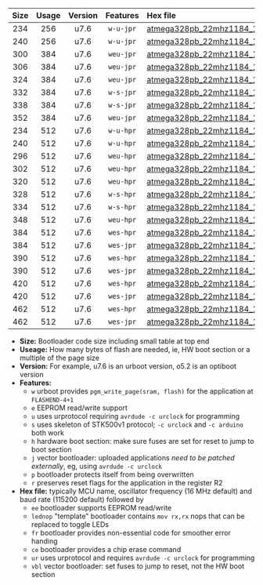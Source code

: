 |Size|Usage|Version|Features|Hex file|
|:-:|:-:|:-:|:-:|:--|
|234|256|u7.6|`w-u-jpr`|[atmega328pb_22mhz1184_115200bps_ur_vbl.hex](https://raw.githubusercontent.com/stefanrueger/urboot/main/atmega328pb_22mhz1184_115200bps_ur_vbl.hex)|
|240|256|u7.6|`w-u-jpr`|[atmega328pb_22mhz1184_115200bps_lednop_ur_vbl.hex](https://raw.githubusercontent.com/stefanrueger/urboot/main/atmega328pb_22mhz1184_115200bps_lednop_ur_vbl.hex)|
|300|384|u7.6|`weu-jpr`|[atmega328pb_22mhz1184_115200bps_ee_ur_vbl.hex](https://raw.githubusercontent.com/stefanrueger/urboot/main/atmega328pb_22mhz1184_115200bps_ee_ur_vbl.hex)|
|306|384|u7.6|`weu-jpr`|[atmega328pb_22mhz1184_115200bps_ee_lednop_ur_vbl.hex](https://raw.githubusercontent.com/stefanrueger/urboot/main/atmega328pb_22mhz1184_115200bps_ee_lednop_ur_vbl.hex)|
|324|384|u7.6|`weu-jpr`|[atmega328pb_22mhz1184_115200bps_ee_lednop_fr_ur_vbl.hex](https://raw.githubusercontent.com/stefanrueger/urboot/main/atmega328pb_22mhz1184_115200bps_ee_lednop_fr_ur_vbl.hex)|
|332|384|u7.6|`w-s-jpr`|[atmega328pb_22mhz1184_115200bps_vbl.hex](https://raw.githubusercontent.com/stefanrueger/urboot/main/atmega328pb_22mhz1184_115200bps_vbl.hex)|
|338|384|u7.6|`w-s-jpr`|[atmega328pb_22mhz1184_115200bps_lednop_vbl.hex](https://raw.githubusercontent.com/stefanrueger/urboot/main/atmega328pb_22mhz1184_115200bps_lednop_vbl.hex)|
|352|384|u7.6|`weu-jpr`|[atmega328pb_22mhz1184_115200bps_ee_lednop_fr_ce_ur_vbl.hex](https://raw.githubusercontent.com/stefanrueger/urboot/main/atmega328pb_22mhz1184_115200bps_ee_lednop_fr_ce_ur_vbl.hex)|
|234|512|u7.6|`w-u-hpr`|[atmega328pb_22mhz1184_115200bps_ur.hex](https://raw.githubusercontent.com/stefanrueger/urboot/main/atmega328pb_22mhz1184_115200bps_ur.hex)|
|240|512|u7.6|`w-u-hpr`|[atmega328pb_22mhz1184_115200bps_lednop_ur.hex](https://raw.githubusercontent.com/stefanrueger/urboot/main/atmega328pb_22mhz1184_115200bps_lednop_ur.hex)|
|296|512|u7.6|`weu-hpr`|[atmega328pb_22mhz1184_115200bps_ee_ur.hex](https://raw.githubusercontent.com/stefanrueger/urboot/main/atmega328pb_22mhz1184_115200bps_ee_ur.hex)|
|302|512|u7.6|`weu-hpr`|[atmega328pb_22mhz1184_115200bps_ee_lednop_ur.hex](https://raw.githubusercontent.com/stefanrueger/urboot/main/atmega328pb_22mhz1184_115200bps_ee_lednop_ur.hex)|
|320|512|u7.6|`weu-hpr`|[atmega328pb_22mhz1184_115200bps_ee_lednop_fr_ur.hex](https://raw.githubusercontent.com/stefanrueger/urboot/main/atmega328pb_22mhz1184_115200bps_ee_lednop_fr_ur.hex)|
|328|512|u7.6|`w-s-hpr`|[atmega328pb_22mhz1184_115200bps.hex](https://raw.githubusercontent.com/stefanrueger/urboot/main/atmega328pb_22mhz1184_115200bps.hex)|
|334|512|u7.6|`w-s-hpr`|[atmega328pb_22mhz1184_115200bps_lednop.hex](https://raw.githubusercontent.com/stefanrueger/urboot/main/atmega328pb_22mhz1184_115200bps_lednop.hex)|
|348|512|u7.6|`weu-hpr`|[atmega328pb_22mhz1184_115200bps_ee_lednop_fr_ce_ur.hex](https://raw.githubusercontent.com/stefanrueger/urboot/main/atmega328pb_22mhz1184_115200bps_ee_lednop_fr_ce_ur.hex)|
|384|512|u7.6|`wes-hpr`|[atmega328pb_22mhz1184_115200bps_ee.hex](https://raw.githubusercontent.com/stefanrueger/urboot/main/atmega328pb_22mhz1184_115200bps_ee.hex)|
|384|512|u7.6|`wes-jpr`|[atmega328pb_22mhz1184_115200bps_ee_vbl.hex](https://raw.githubusercontent.com/stefanrueger/urboot/main/atmega328pb_22mhz1184_115200bps_ee_vbl.hex)|
|390|512|u7.6|`wes-hpr`|[atmega328pb_22mhz1184_115200bps_ee_lednop.hex](https://raw.githubusercontent.com/stefanrueger/urboot/main/atmega328pb_22mhz1184_115200bps_ee_lednop.hex)|
|390|512|u7.6|`wes-jpr`|[atmega328pb_22mhz1184_115200bps_ee_lednop_vbl.hex](https://raw.githubusercontent.com/stefanrueger/urboot/main/atmega328pb_22mhz1184_115200bps_ee_lednop_vbl.hex)|
|420|512|u7.6|`wes-hpr`|[atmega328pb_22mhz1184_115200bps_ee_lednop_fr.hex](https://raw.githubusercontent.com/stefanrueger/urboot/main/atmega328pb_22mhz1184_115200bps_ee_lednop_fr.hex)|
|420|512|u7.6|`wes-jpr`|[atmega328pb_22mhz1184_115200bps_ee_lednop_fr_vbl.hex](https://raw.githubusercontent.com/stefanrueger/urboot/main/atmega328pb_22mhz1184_115200bps_ee_lednop_fr_vbl.hex)|
|462|512|u7.6|`wes-hpr`|[atmega328pb_22mhz1184_115200bps_ee_lednop_fr_ce.hex](https://raw.githubusercontent.com/stefanrueger/urboot/main/atmega328pb_22mhz1184_115200bps_ee_lednop_fr_ce.hex)|
|462|512|u7.6|`wes-jpr`|[atmega328pb_22mhz1184_115200bps_ee_lednop_fr_ce_vbl.hex](https://raw.githubusercontent.com/stefanrueger/urboot/main/atmega328pb_22mhz1184_115200bps_ee_lednop_fr_ce_vbl.hex)|

- **Size:** Bootloader code size including small table at top end
- **Useage:** How many bytes of flash are needed, ie, HW boot section or a multiple of the page size
- **Version:** For example, u7.6 is an urboot version, o5.2 is an optiboot version
- **Features:**
  + `w` urboot provides `pgm_write_page(sram, flash)` for the application at `FLASHEND-4+1`
  + `e` EEPROM read/write support
  + `u` uses urprotocol requiring `avrdude -c urclock` for programming
  + `s` uses skeleton of STK500v1 protocol; `-c urclock` and `-c arduino` both work
  + `h` hardware boot section: make sure fuses are set for reset to jump to boot section
  + `j` vector bootloader: uploaded applications *need to be patched externally*, eg, using `avrdude -c urclock`
  + `p` bootloader protects itself from being overwritten
  + `r` preserves reset flags for the application in the register R2
- **Hex file:** typically MCU name, oscillator frequency (16 MHz default) and baud rate (115200 default) followed by
  + `ee` bootloader supports EEPROM read/write
  + `lednop` "template" bootloader contains `mov rx,rx` nops that can be replaced to toggle LEDs
  + `fr` bootloader provides non-essential code for smoother error handing
  + `ce` bootloader provides a chip erase command
  + `ur` uses urprotocol and requires `avrdude -c urclock` for programming
  + `vbl` vector bootloader: set fuses to jump to reset, not the HW boot section
